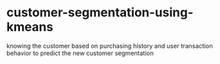 # customer-segmentation-using-kmeans
knowing the customer based on purchasing history and user transaction behavior to predict the new customer segmentation
